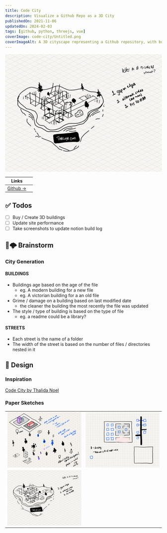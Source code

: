 ```yaml
---
title: Code City
description: Visualize a Github Repo as a 3D City
publishedOn: 2021-11-06
updatedOn: 2024-02-03
tags: [github, python, threejs, vue]
coverImage: code-city/Untitled.png
coverImageAlt: A 3D cityscape representing a Github repository, with buildings and streets
---
```


![Untitled](code-city/Untitled.png)

| Links | |
| ------ | ------- |
| [Github →](https://github.com/thalida/codecity) | |

## ✅ Todos

- [ ]  Buy / Create 3D buildings
- [ ]  Update site performance
- [ ]  Take screenshots to update notion build log

## 🧠🌩 Brainstorm

### City Generation

#### **BUILDINGS**

- Buildings age based on the age of the file
  - eg. A modern building for a new file
  - eg. A victorian building for a an old file
- Grime / damage on a building based on last modified date
  - the cleaner the building the most recently the file was updated
- The style / type of building is based on the type of file
  - eg. a readme could be a library?

#### **STREETS**

- Each street is the name of a folder
- The width of the street is based on the number of files / directories nested in it

## 🎨 Design

### Inspiration

[Code City by Thalida Noel](https://dribbble.com/thalida/collections/2030629-Code-City)

### Paper Sketches

| | |
| ------ | ------- |
| ![Paper.2020.me.52.png](code-city/Paper.2020.me.52.png) | ![Paper.codecity.14.png](code-city/Paper.codecity.14.png) |
| ![Paper.codecity.18.png](code-city/Paper.codecity.18.png) | |
